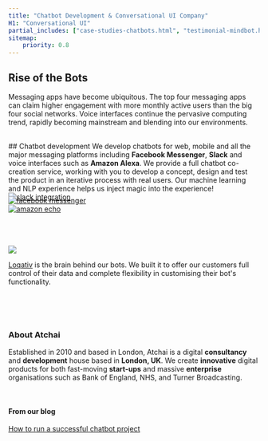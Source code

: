 ```yaml
---
title: "Chatbot Development & Conversational UI Company"
H1: "Conversational UI"
partial_includes: ["case-studies-chatbots.html", "testimonial-mindbot.html"]
sitemap:
    priority: 0.8
---
```


## Rise of the Bots
Messaging apps have become ubiquitous.  The top four messaging apps can claim higher engagement with more monthly active users than the big four social networks.  Voice interfaces continue the pervasive computing trend, rapidly becoming mainstream and blending into our environments.  



<br>
## Chatbot development
We develop chatbots for web, mobile and all the major messaging platforms including <strong>Facebook Messenger</strong>, <strong>Slack</strong> and voice interfaces such as <strong>Amazon Alexa</strong>.  We provide a full chatbot co-creation service, working with you to develop a concept, design and test the product in an iterative process with real users.  Our machine learning and NLP experience helps us inject magic into the experience!

<div class="container-fluid img-form">
    <div class="row intro-logo-container">
        <div class="col-md-3 intro-logo"><a href="https://slack.com/" target="_blank"><img src="/img/slack-black.svg" alt="slack integration"></a></div>
        <div class="col-md-2 circle intro-logo"><a href="https://en-gb.messenger.com/" target="_blank"><img src="/img/facebook-messenger-black.svg" alt="facebook messenger" style="margin-top:-10px"></a></div>
        <div class="col-md-4 intro-logo"><a href="https://en.wikipedia.org/wiki/Amazon_Alexa" target="_blank"><img src="/img/alexa-logo-black.png" alt="amazon echo"></a></div>
    </div>
</div>

<br>
<br>
<br>


<a href="/we-develop/loqativ"><img src="/img/loqativ-logo.svg" style="max-width:50%"></a>

<a href="/we-develop/loqativ">Loqativ</a> is the brain behind our bots.  We built it to offer our customers full control of their data and complete flexibility in customising their bot's functionality.</p>

<br>
<br>
<br>

### About Atchai
Established in 2010 and based in London, Atchai is a digital <strong>consultancy</strong> and <strong>development</strong> house based in <strong>London, UK</strong>. We create <strong>innovative</strong> digital products for both fast-moving <strong>start-ups</strong> and massive <strong>enterprise</strong> organisations such as Bank of England, NHS, and Turner Broadcasting.

<br>

#### From our blog

<span class="single-post-link">[How to run a successful chatbot project](/blog/2016-09-02-successful-chatbot-project)</span><br>
